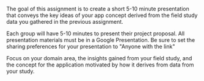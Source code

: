 The goal of this assignment is to create a short 5-10 minute presentation that conveys the key ideas of your app concept derived from the field study data you gathered in the previous assignment.

Each group will have 5-10 minutes to present their project proposal. All
presentation materials must be in a Google Presentation. Be sure to set the
sharing preferences for your presentation to "Anyone with the link"

Focus on your domain area, the insights gained from your field study, and the
concept for the application motivated by how it derives from data from your
study.
